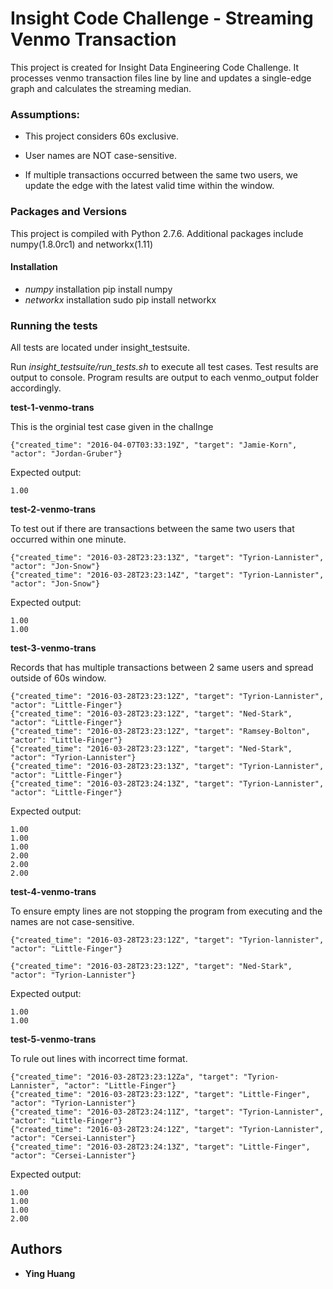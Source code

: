 # Insight Code Challenge - Streaming Venmo Transaction

This project is created for Insight Data Engineering Code Challenge.
It processes venmo transaction files line by line and updates a single-edge graph and calculates the streaming median.

### Assumptions:
* This project considers 60s exclusive.

* User names are NOT case-sensitive.

* If multiple transactions occurred between the same two users, we update the edge with the latest valid time within the window.

### Packages and Versions

This project is compiled with Python 2.7.6.
Additional packages include numpy(1.8.0rc1) and networkx(1.11)

#### Installation
* _numpy_ installation
pip install numpy
* _networkx_ installation
sudo pip install networkx

### Running the tests

All tests are located under insight_testsuite.

Run _insight_testsuite/run_tests.sh_ to execute all test cases. Test results are output to console. Program results are output to each venmo_output folder accordingly.

**test-1-venmo-trans**

This is the orginial test case given in the challnge
```
{"created_time": "2016-04-07T03:33:19Z", "target": "Jamie-Korn", "actor": "Jordan-Gruber"}
```
Expected output:
```
1.00
```

**test-2-venmo-trans**

To test out if there are transactions between the same two users that occurred within one minute.

```
{"created_time": "2016-03-28T23:23:13Z", "target": "Tyrion-Lannister", "actor": "Jon-Snow"}
{"created_time": "2016-03-28T23:23:14Z", "target": "Tyrion-Lannister", "actor": "Jon-Snow"}

```
Expected output:
```
1.00
1.00
```

**test-3-venmo-trans**

Records that has multiple transactions between 2 same users and spread outside of 60s window.

```
{"created_time": "2016-03-28T23:23:12Z", "target": "Tyrion-Lannister", "actor": "Little-Finger"}
{"created_time": "2016-03-28T23:23:12Z", "target": "Ned-Stark", "actor": "Little-Finger"}
{"created_time": "2016-03-28T23:23:12Z", "target": "Ramsey-Bolton", "actor": "Little-Finger"}
{"created_time": "2016-03-28T23:23:12Z", "target": "Ned-Stark", "actor": "Tyrion-Lannister"}
{"created_time": "2016-03-28T23:23:13Z", "target": "Tyrion-Lannister", "actor": "Little-Finger"}
{"created_time": "2016-03-28T23:24:13Z", "target": "Tyrion-Lannister", "actor": "Little-Finger"}

```
Expected output:
```
1.00
1.00
1.00
2.00
2.00
2.00

```

**test-4-venmo-trans**

To ensure empty lines are not stopping the program from executing and the names are not case-sensitive.

```
{"created_time": "2016-03-28T23:23:12Z", "target": "Tyrion-lannister", "actor": "Little-Finger"}

{"created_time": "2016-03-28T23:23:12Z", "target": "Ned-Stark", "actor": "Tyrion-Lannister"}

```
Expected output:
```
1.00
1.00

```

**test-5-venmo-trans**

To rule out lines with incorrect time format.

```
{"created_time": "2016-03-28T23:23:12Za", "target": "Tyrion-Lannister", "actor": "Little-Finger"}
{"created_time": "2016-03-28T23:23:12Z", "target": "Little-Finger", "actor": "Tyrion-Lannister"}
{"created_time": "2016-03-28T23:24:11Z", "target": "Tyrion-Lannister", "actor": "Little-Finger"}
{"created_time": "2016-03-28T23:24:12Z", "target": "Tyrion-Lannister", "actor": "Cersei-Lannister"}
{"created_time": "2016-03-28T23:24:13Z", "target": "Little-Finger", "actor": "Cersei-Lannister"}

```
Expected output:
```
1.00
1.00
1.00
2.00

```


## Authors

* **Ying Huang**

